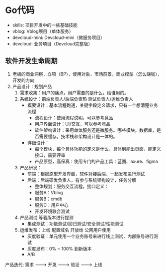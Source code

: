 # Go代码

+ skills: 项目开发中的一些基础技能
+ vblog: Vblog项目（单体服务）
+ devcloud-mini: Devcloud-mini（微服务项目）
+ devcloud: 业务项目（Devcloud完整版）

## 软件开发生命周期

1. 老板的商业洞察，立项（BP），使用对象，市场前景，商业模型（怎么赚钱），开发的方向
2. 产品设计：规划产品
    1. 需求收集：用户的痛点，用户需要的是什么，给谁用的。
    2. 系统设计：前端负责人/后端负责热 测试负责人/运维负责人
       + 概要设计：基本流程跑通，关键字段定义请求，只有一个想清楚业务流程
         + 流程设计：使用流程说明，可以参考竞品
         + 用户界面设计：UI/交互，可以参考竞品
         + 软件架构设计：采用单体服务还是微服务。哪些模块。数据库，是否需要缓存。技术栈和架构设计是一体的。
       + 详细设计：
         + 每个模块，每个具体功能的定义是什么，具体到能出页面，能定义接口，需要评审
         + 产品原型，高保真：使用专门的产品工具：蓝图、axure、figma
    3. 产品研发：
       + 前端：根据原型开发界面，软件对接后端，一起发布进行测试
       + 后端：后端研发负责人，有参与系统架构设计，任务分解
         + 整体规划：服务交互流程，接口定义：
         + 服务A：Vblog
         + 服务B：cmdb
         + 服务C：用户中心
         + 开发环境联合测试
    4. 产品测试 等着版本进行提测
       + 集成测试：功能测试/回归测试/安全测试/性能测试
    5. 运维发布：上线 配置域名 开放给 公网用户使用
       + 灰度验证：单元使用一个业务账号来进行线上测试，内部账号进行测试
       + 灰度发布：0% ~ 100% 到新版本
       + A/B 

产品迭代: 需求 ---> 开发 ---> 验证 ---> 上线

